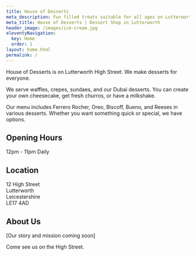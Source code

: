 ```yaml
---
title: House of Desserts
meta_description: Fun filled treats suitable for all ages on Lutterworth High Street
meta_title: House of Desserts | Dessert Shop in Lutterworth
header_image: /images/ice-cream.jpg
eleventyNavigation:
  key: Home
  order: 1
layout: home.html
permalink: /
---
```


House of Desserts is on Lutterworth High Street. We make desserts for everyone.

We serve waffles, crepes, sundaes, and our Dubai desserts. You can create your own cheesecake, get fresh churros, or have a milkshake.

Our menu includes Ferrero Rocher, Oreo, Biscoff, Bueno, and Reeses in various desserts. Whether you want something quick or special, we have options.

## Opening Hours

12pm - 11pm Daily

## Location

12 High Street  
Lutterworth  
Leicestershire  
LE17 4AD

## About Us

[Our story and mission coming soon]

Come see us on the High Street.
